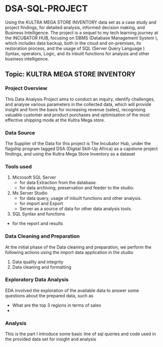 # DSA-SQL-PROJECT
Using the KULTRA MEGA STORE INVENTORY data set as a case study and project findings, for detailed analysis, informed decision making, and Business Intelligence.
The project is a sequel to my tech learning journey at the INCUBATOR HUB, focusing on DBMS (Database Management System ), which includes data backup, both in the cloud and on-premises, its restoration process, and the usage of  SQL (Server Query Language ) Syntax, operators, Logic, and its inbuilt functions for analysis and other business intelligence.

## Topic: KULTRA MEGA STORE INVENTORY

### Project Overview  
This Data Analysis Project aims to conduct an inquiry, identify challenges, and analyse various parameters in the collected data, which will provide insight and form the basis for increasing revenue (sales), recognising valuable customer and product purchases and optimisation of the most effective shipping mode at the Kultra Mega store.

### Data Source 
The Supplier of the Data for this project is The Incubator Hub, under the flagship program tagged DSA (Digital Skill-Up Africa) as a capstone project findings, and using the Kultra Mega Store Inventory as a dataset
 
### Tools used 
1. Microsoft SQL Server
   - for data Extraction from the database.
   - for data archiving, preservation and feeder to the studio.
2. Ms Server Studio
   - for data query, usage of inbuilt functions and other analysis.
   - for import and Export 
   - Server as a source of data for other data analysis tools.
 3. SQL Syntax and functions
   - for the report and results
  
### Data Cleaning and Preparation 
At the initial phase of the Data cleaning and preparation, we perform the following actions using the import data application in the studio
1. Data quality and integrity
2. Data cleaning and formatting

### Exploratory Data Analysis
EDA involved the exploration of the available data  to answer some questions about the prepared data, such as 
- What are the top 3 regions in terms of sales
- 

  
### Analysis
This is the part I introduce some basic line of sql queries and code used in the provided data set for insight and analysis

